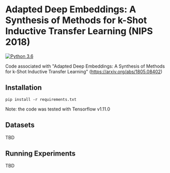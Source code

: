 # Adapted Deep Embeddings: A Synthesis of Methods for k-Shot Inductive Transfer Learning (NIPS 2018)

[![Python 3.6](https://img.shields.io/badge/python-3.6-blue.svg)](https://www.python.org/downloads/release/python-360/)

Code associated with "Adapted Deep Embeddings: A Synthesis of Methods for k-Shot Inductive Transfer Learning" (https://arxiv.org/abs/1805.08402)

## Installation

`pip install -r requirements.txt`

Note: the code was tested with Tensorflow v1.11.0

## Datasets

TBD 

## Running Experiments

TBD
